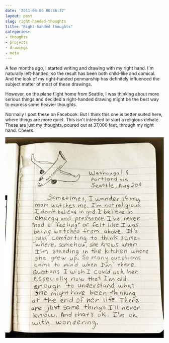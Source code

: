 ```yaml
---
date: '2011-08-09 00:36:37'
layout: post
slug: right-handed-thoughts
title: "Right-handed thoughts"
categories:
- thoughts
- projects
- drawings
- meta
---
```


A few months ago, I started writing and drawing with my right hand. I'm naturally left-handed, so the result has been both child-like and comical. And the look of my right-handed penmanship has definitely influenced the subject matter of most of these drawings.

However, on the plane flight home from Seattle, I was thinking about more serious things and decided a right-handed drawing might be the best way to express some heavier thoughts.

Normally I post these on Facebook. But I think this one is better suited here, where things are more quiet. This isn't intended to start a religious debate. These are just my thoughts, poured out at 37,000 feet, through my right hand. Cheers.

[![20110809-012203.jpg](/images/2011/08/20110809-012203.jpg)](/images/2011/08/20110809-012203.jpg)